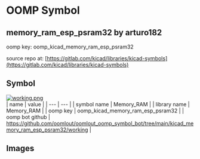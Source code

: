 # OOMP Symbol  
## memory_ram_esp_psram32  by arturo182  
  
oomp key: oomp_kicad_memory_ram_esp_psram32  
  
source repo at: [https://gitlab.com/kicad/libraries/kicad-symbols](https://gitlab.com/kicad/libraries/kicad-symbols)  
## Symbol  
  
[![working.png](working_600.png)](working.png)  
| name | value | 
| --- | --- | 
| symbol name | Memory_RAM | 
| library name | Memory_RAM | 
| oomp key | oomp_kicad_memory_ram_esp_psram32 | 
| oomp bot github | https://github.com/oomlout/oomlout_oomp_symbol_bot/tree/main/kicad_memory_ram_esp_psram32/working | 
## Images  
